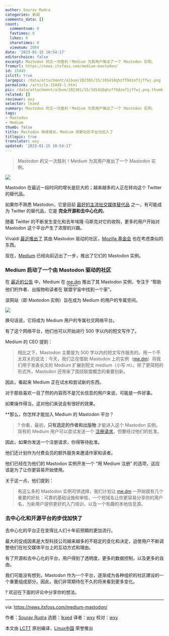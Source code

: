 ```yaml
---
author: Sourav Rudra
categories: 新闻
comments_data: []
count:
  commentnum: 0
  favtimes: 0
  likes: 0
  sharetimes: 0
  viewnum: 2084
date: '2023-01-15 10:54:17'
editorchoice: false
excerpt: Mastodon 的又一次胜利！Medium 为其用户推出了一个 Mastodon 实例。
fromurl: https://news.itsfoss.com/medium-mastodon/
id: 15445
islctt: true
largepic: /data/attachment/album/202301/15/105418qhzff9dzof1jffwj.png
permalink: /article-15445-1.html
pic: /data/attachment/album/202301/15/105418qhzff9dzof1jffwj.png.thumb.jpg
related: []
reviewer: wxy
selector: lkxed
summary: Mastodon 的又一次胜利！Medium 为其用户推出了一个 Mastodon 实例。
tags:
- Mastodon
- Medium
thumb: false
title: Mastodon 继续增长，Medium 的新社区平台也加入了
titlepic: true
translator: wxy
updated: '2023-01-15 10:54:17'
---
```



> 
> Mastodon 的又一次胜利！Medium 为其用户推出了一个 Mastodon 实例。
> 
> 
> 


![](/data/attachment/album/202301/15/105418qhzff9dzof1jffwj.png)


Mastodon 在最近一段时间的增长是巨大的；越来越多的人正在转向这个 Twitter 的替代品。


如果你不熟悉 Mastodon，它是目前 [最好的主流社交媒体替代品](https://itsfoss.com/mainstream-social-media-alternaives/) 之一，有可能成为 Twitter 的替代品，它是 **完全开源和去中心化的**。


随着 Twitter 的不断发生变化和去年埃隆·马斯克对它的收购，更多的用户开始对 Mastodon 这个平台产生了浓厚的兴趣。


Vivaldi [最近推出了](https://news.itsfoss.com/vivaldi-mastodon-integration/) 其由 Mastodon 驱动的社区，[Mozilla 基金会](https://blog.mozilla.org/en/mozilla/mozilla-launch-fediverse-instance-social-media-alternative/) 也在考虑类似的东西。


现在，[Medium](https://medium.com) 已经向前迈出了一步，推出了它们的 Mastodon 实例。


### Medium 启动了一个由 Mastodon 驱动的社区


在 [最近的公告](https://blog.medium.com/medium-embraces-mastodon-19dcb873eb11) 中，Medium 在 [me.dm](https://me.dm/) 推出了其 Mastodon 实例，专注于 “帮助他们的作者、出版物和读者在 <ruby> 联盟宇宙 <rt>  Fediverse </rt></ruby> 中找到一个家”。


该网站（即 Mastodon 实例）旨在成为 Medium 的用户的专属空间。


![](/data/attachment/album/202301/15/105419dtpe68s2kbl77ekp.jpg)


换句话说，它将成为 Medium 用户的专属社交网络平台。


有了这个网络平台，他们也可以开始进行 500 字以内的短文写作了。


Medium 的 CEO 提到：



> 
> 相比之下，Mastodon 主要是为 500 字以内的短文写作服务的。用一个不太双关的说法：今天，我们正在借助 Mastodon 上的实例（[me.dm](http://me.dm)）将我们用于发表长文的 Medium 扩展到短文 medium（小写 m）。除了更简短的形式外，Mastodon 还带来了围绕联盟概念的重要创新。
> 
> 
> 


因此，看起来 Medium 正在试水和尝试新的东西。


对于那些喜欢一目了然的内容而不是冗长信息的用户来说，可能是一件好事。


如果操作得当，这对他们来说会有很好的效果。


\*\*那么，你怎样才能加入 Medium 的 Mastodon 平台？



> 
> ? 你看，最初，**只有选定的作者和出版物** 才能进入这个 Mastodon 实例。现有的 Medium 用户可以尝试发送一个 [注册请求](https://me.dm/auth/sign_up)，但要经过他们的批准。
> 
> 
> 


因此，如果你发送一个注册请求，你得等待批准。


他们还计划作为付费会员的额外服务来邀请作家和读者。


他们已经在为他们的 Mastodon 实例开发一个 “用 Medium 注册” 的选项，这应该是为了让你更容易开始使用。


关于这一点，他们提到：



> 
> 有这么多的 Mastodon 实例可供选择，我们计划让 [me.dm](http://me.dm) 一开始就有几个重要的好处：可靠的基础设施和审核，一个短域名让你更容易分享你的用户名，为新用户提供更好的入门培训，以及一个有趣的本地信息源。
> 
> 
> 


### 去中心化和开源平台的步伐加快了


去中心化的平台正在变得比人们十年前预期的更加流行。


最大的促成因素是大型科技公司越来越多的不稳定的变化和决定，迫使用户不断调整他们在社交媒体平台上的互动方式和理由。


有了开源和去中心化的平台，用户得到了透明度，更多的数据控制，以及更多的自由。


我们可能没有想到，Mastodon 作为一个平台，逐渐成为各种组织的社区建设的一个重要组成部分。因此，我们非常期待在不久的将来看到更多变化。


? 欢迎在下面的评论中分享你的想法。




---


via: <https://news.itsfoss.com/medium-mastodon/>


作者：[Sourav Rudra](https://news.itsfoss.com/author/sourav/) 选题：[lkxed](https://github.com/lkxed) 译者：[wxy](https://github.com/wxy) 校对：[wxy](https://github.com/wxy)


本文由 [LCTT](https://github.com/LCTT/TranslateProject) 原创编译，[Linux中国](https://linux.cn/) 荣誉推出